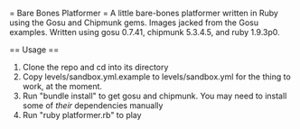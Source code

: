 = Bare Bones Platformer =
A little bare-bones platformer written in Ruby using the Gosu and Chipmunk gems.
Images jacked from the Gosu examples.
Written using gosu 0.7.41, chipmunk 5.3.4.5, and ruby 1.9.3p0.

== Usage ==
1. Clone the repo and cd into its directory
2. Copy levels/sandbox.yml.example to levels/sandbox.yml for the thing to work, at the moment.
3. Run "bundle install" to get gosu and chipmunk. You may need to install some of *their* dependencies manually
4. Run "ruby platformer.rb" to play
